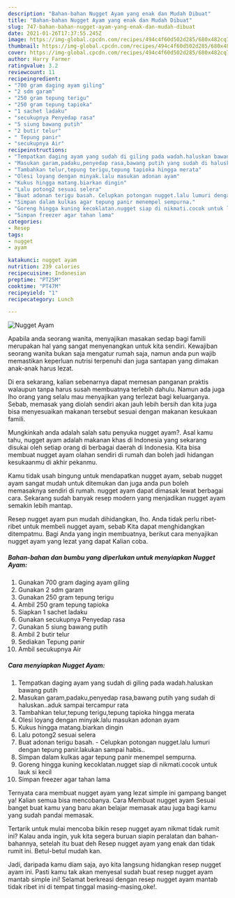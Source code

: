 ```yaml
---
description: "Bahan-bahan Nugget Ayam yang enak dan Mudah Dibuat"
title: "Bahan-bahan Nugget Ayam yang enak dan Mudah Dibuat"
slug: 747-bahan-bahan-nugget-ayam-yang-enak-dan-mudah-dibuat
date: 2021-01-26T17:37:55.245Z
image: https://img-global.cpcdn.com/recipes/494c4f60d502d285/680x482cq70/nugget-ayam-foto-resep-utama.jpg
thumbnail: https://img-global.cpcdn.com/recipes/494c4f60d502d285/680x482cq70/nugget-ayam-foto-resep-utama.jpg
cover: https://img-global.cpcdn.com/recipes/494c4f60d502d285/680x482cq70/nugget-ayam-foto-resep-utama.jpg
author: Harry Farmer
ratingvalue: 3.2
reviewcount: 11
recipeingredient:
- "700 gram daging ayam giling"
- "2 sdm garam"
- "250 gram tepung terigu"
- "250 gram tepung tapioka"
- "1 sachet ladaku"
- "secukupnya Penyedap rasa"
- "5 siung bawang putih"
- "2 butir telur"
- " Tepung panir"
- "secukupnya Air"
recipeinstructions:
- "Tempatkan daging ayam yang sudah di giling pada wadah.haluskan bawang putih"
- "Masukan garam,padaku,penyedap rasa,bawang putih yang sudah di haluskan..aduk sampai tercampur rata"
- "Tambahkan telur,tepung terigu,tepung tapioka hingga merata"
- "Olesi loyang dengan minyak.lalu masukan adonan ayam"
- "Kukus hingga matang.biarkan dingin"
- "Lalu potong2 sesuai selera"
- "Buat adonan terigu basah. Celupkan potongan nugget.lalu lumuri dengan tepung panir.lakukan sampai habis.."
- "Simpan dalam kulkas agar tepung panir menempel sempurna."
- "Goreng hingga kuning kecoklatan.nugget siap di nikmati.cocok untuk lauk si kecil"
- "Simpan freezer agar tahan lama"
categories:
- Resep
tags:
- nugget
- ayam

katakunci: nugget ayam 
nutrition: 239 calories
recipecuisine: Indonesian
preptime: "PT25M"
cooktime: "PT47M"
recipeyield: "1"
recipecategory: Lunch

---
```



![Nugget Ayam](https://img-global.cpcdn.com/recipes/494c4f60d502d285/680x482cq70/nugget-ayam-foto-resep-utama.jpg)

Apabila anda seorang wanita, menyajikan masakan sedap bagi famili merupakan hal yang sangat menyenangkan untuk kita sendiri. Kewajiban seorang  wanita bukan saja mengatur rumah saja, namun anda pun wajib memastikan keperluan nutrisi terpenuhi dan juga santapan yang dimakan anak-anak harus lezat.

Di era  sekarang, kalian sebenarnya dapat memesan panganan praktis walaupun tanpa harus susah membuatnya terlebih dahulu. Namun ada juga lho orang yang selalu mau menyajikan yang terlezat bagi keluarganya. Sebab, memasak yang diolah sendiri akan jauh lebih bersih dan kita juga bisa menyesuaikan makanan tersebut sesuai dengan makanan kesukaan famili. 



Mungkinkah anda adalah salah satu penyuka nugget ayam?. Asal kamu tahu, nugget ayam adalah makanan khas di Indonesia yang sekarang disukai oleh setiap orang di berbagai daerah di Indonesia. Kita bisa membuat nugget ayam olahan sendiri di rumah dan boleh jadi hidangan kesukaanmu di akhir pekanmu.

Kamu tidak usah bingung untuk mendapatkan nugget ayam, sebab nugget ayam sangat mudah untuk ditemukan dan juga anda pun boleh memasaknya sendiri di rumah. nugget ayam dapat dimasak lewat berbagai cara. Sekarang sudah banyak resep modern yang menjadikan nugget ayam semakin lebih mantap.

Resep nugget ayam pun mudah dihidangkan, lho. Anda tidak perlu ribet-ribet untuk membeli nugget ayam, sebab Kita dapat menghidangkan ditempatmu. Bagi Anda yang ingin membuatnya, berikut cara menyajikan nugget ayam yang lezat yang dapat Kalian coba.

<!--inarticleads1-->

##### Bahan-bahan dan bumbu yang diperlukan untuk menyiapkan Nugget Ayam:

1. Gunakan 700 gram daging ayam giling
1. Gunakan 2 sdm garam
1. Gunakan 250 gram tepung terigu
1. Ambil 250 gram tepung tapioka
1. Siapkan 1 sachet ladaku
1. Gunakan secukupnya Penyedap rasa
1. Gunakan 5 siung bawang putih
1. Ambil 2 butir telur
1. Sediakan  Tepung panir
1. Ambil secukupnya Air




<!--inarticleads2-->

##### Cara menyiapkan Nugget Ayam:

1. Tempatkan daging ayam yang sudah di giling pada wadah.haluskan bawang putih
1. Masukan garam,padaku,penyedap rasa,bawang putih yang sudah di haluskan..aduk sampai tercampur rata
1. Tambahkan telur,tepung terigu,tepung tapioka hingga merata
1. Olesi loyang dengan minyak.lalu masukan adonan ayam
1. Kukus hingga matang.biarkan dingin
1. Lalu potong2 sesuai selera
1. Buat adonan terigu basah. - Celupkan potongan nugget.lalu lumuri dengan tepung panir.lakukan sampai habis..
1. Simpan dalam kulkas agar tepung panir menempel sempurna.
1. Goreng hingga kuning kecoklatan.nugget siap di nikmati.cocok untuk lauk si kecil
1. Simpan freezer agar tahan lama




Ternyata cara membuat nugget ayam yang lezat simple ini gampang banget ya! Kalian semua bisa mencobanya. Cara Membuat nugget ayam Sesuai banget buat kamu yang baru akan belajar memasak atau juga bagi kamu yang sudah pandai memasak.

Tertarik untuk mulai mencoba bikin resep nugget ayam nikmat tidak rumit ini? Kalau anda ingin, yuk kita segera buruan siapin peralatan dan bahan-bahannya, setelah itu buat deh Resep nugget ayam yang enak dan tidak rumit ini. Betul-betul mudah kan. 

Jadi, daripada kamu diam saja, ayo kita langsung hidangkan resep nugget ayam ini. Pasti kamu tak akan menyesal sudah buat resep nugget ayam mantab simple ini! Selamat berkreasi dengan resep nugget ayam mantab tidak ribet ini di tempat tinggal masing-masing,oke!.

